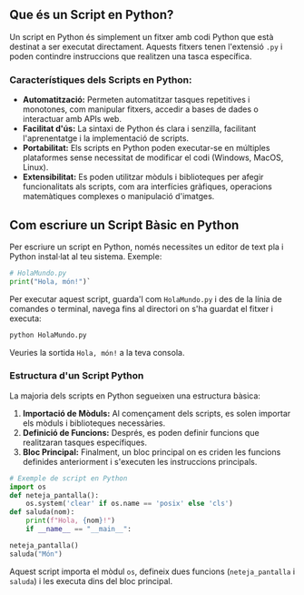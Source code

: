 
## Que és un Script en Python?

Un script en Python és simplement un fitxer amb codi Python que està destinat a ser executat directament. Aquests fitxers tenen l'extensió `.py` i poden contindre instruccions que realitzen una tasca específica.

### Característiques dels Scripts en Python:

- **Automatització:** Permeten automatitzar tasques repetitives i monotones, com manipular fitxers, accedir a bases de dades o interactuar amb APIs web.
- **Facilitat d'ús:** La sintaxi de Python és clara i senzilla, facilitant l'aprenentatge i la implementació de scripts.
- **Portabilitat:** Els scripts en Python poden executar-se en múltiples plataformes sense necessitat de modificar el codi (Windows, MacOS, Linux).
- **Extensibilitat:** Es poden utilitzar mòduls i biblioteques per afegir funcionalitats als scripts, com ara interfícies gràfiques, operacions matemàtiques complexes o manipulació d'imatges.

## Com escriure un Script Bàsic en Python

Per escriure un script en Python, només necessites un editor de text pla i Python instal·lat al teu sistema. Exemple:

``` python
# HolaMundo.py 
print("Hola, món!")`
``` 

Per executar aquest script, guarda'l com `HolaMundo.py` i des de la línia de comandes o terminal, navega fins al directori on s'ha guardat el fitxer i executa:

```bash
python HolaMundo.py
```

Veuries la sortida `Hola, món!` a la teva consola.

### Estructura d'un Script Python

La majoria dels scripts en Python segueixen una estructura bàsica:

1. **Importació de Mòduls:** Al començament dels scripts, es solen importar els mòduls i biblioteques necessàries.
2. **Definició de Funcions:** Després, es poden definir funcions que realitzaran tasques específiques.
3. **Bloc Principal:** Finalment, un bloc principal on es criden les funcions definides anteriorment i s'executen les instruccions principals.

```python
# Exemple de script en Python
import os
def neteja_pantalla():
	os.system('clear' if os.name == 'posix' else 'cls')
def saluda(nom):
	print(f"Hola, {nom}!")
	if __name__ == "__main__":

neteja_pantalla()
saluda("Món")
```

Aquest script importa el mòdul `os`, defineix dues funcions (`neteja_pantalla` i `saluda`) i les executa dins del bloc principal.
